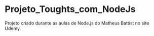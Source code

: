 # Projeto_Toughts_com_NodeJs
Projeto criado durante as aulas de Node.js do Matheus Battist no site Udemy.
